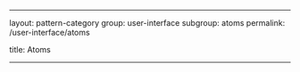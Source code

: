 ---

layout: pattern-category
group: user-interface
subgroup: atoms
permalink: /user-interface/atoms

title: Atoms

---
